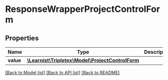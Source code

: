 # ResponseWrapperProjectControlForm

## Properties
Name | Type | Description | Notes
------------ | ------------- | ------------- | -------------
**value** | [**\Learnist\Tripletex\Model\ProjectControlForm**](ProjectControlForm.md) |  | [optional] 

[[Back to Model list]](../../README.md#documentation-for-models) [[Back to API list]](../../README.md#documentation-for-api-endpoints) [[Back to README]](../../README.md)

